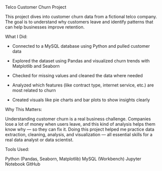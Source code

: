 Telco Customer Churn Project

This project dives into customer churn data from a fictional telco company. The goal is to understand why customers leave and identify patterns that can help businesses improve retention.

What I Did:

- Connected to a MySQL database using Python and pulled customer data

- Explored the dataset using Pandas and visualized churn trends with Matplotlib and Seaborn

- Checked for missing values and cleaned the data where needed

- Analyzed which features (like contract type, internet service, etc.) are most related to churn

- Created visuals like pie charts and bar plots to show insights clearly

Why This Matters:

Understanding customer churn is a real business challenge. Companies lose a lot of money when users leave, and this kind of analysis helps them know why — so they can fix it. Doing this project helped me practice data extraction, cleaning, analysis, and visualization — all essential skills for a real data analyst or data scientist.

Tools Used:

Python (Pandas, Seaborn, Matplotlib)
MySQL (Workbench)
Jupyter Notebook
GitHub
